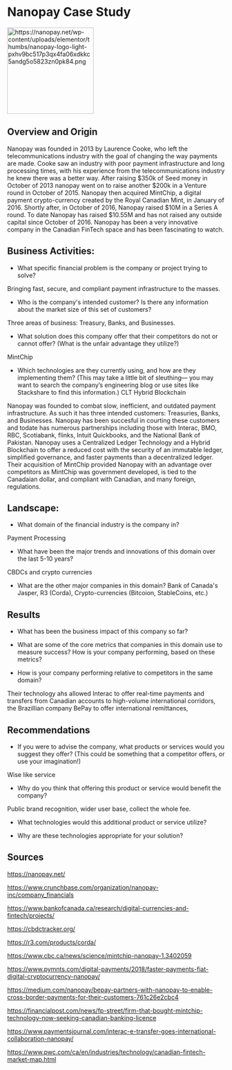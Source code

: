 # Nanopay Case Study

<img src="https://nanopay.net/wp-content/uploads/elementor/thumbs/nanopay-logo-light-pxhv9bc517p3qx4fa06xdkkc5andg5o5823zn0pk84.png" alt="https://nanopay.net/wp-content/uploads/elementor/thumbs/nanopay-logo-light-pxhv9bc517p3qx4fa06xdkkc5andg5o5823zn0pk84.png" width="200"/>

## Overview and Origin
Nanopay was founded in 2013 by Laurence Cooke, who left the telecommunications industry with the goal of changing the way payments are made. Cooke saw an industry with poor payment infrastructure and long processing times, with his experience from the telecommunications industry he knew there was a better way. After raising $350k of Seed money in October of 2013 nanopay went on to raise another $200k in a Venture round in October of 2015. Nanopay then acquired MintChip, a digital payment crypto-currency created by the Royal Canadian Mint, in January of 2016. Shortly after, in October of 2016, Nanopay raised $10M in a Series A round. To date Nanopay has raised $10.55M and has not raised any outside capital since October of 2016. Nanopay has been a very innovative company in the Canadian FinTech space and has been fascinating to watch.

## Business Activities:

* What specific financial problem is the company or project trying to solve?

Bringing fast, secure, and compliant payment infrastructure to the masses.

* Who is the company's intended customer?  Is there any information about the market size of this set of customers?

Three areas of business: Treasury, Banks, and Businesses. 

* What solution does this company offer that their competitors do not or cannot offer? (What is the unfair advantage they utilize?)

MintChip

* Which technologies are they currently using, and how are they implementing them? (This may take a little bit of sleuthing–– you may want to search the company’s engineering blog or use sites like Stackshare to find this information.)
CLT Hybrid Blockchain

Nanopay was founded to combat slow, inefficient, and outdated payment infrastructure. As such it has three intended customers: Treasuries, Banks, and Businesses. Nanopay has been succesful in courting these customers and todate has numerous partnerships including those with Interac, BMO, RBC, Scotiabank, flinks, Intuit Quickbooks, and the National Bank of Pakistan. Nanopay uses a Centralized Ledger Technology and a Hybrid Blockchain to offer a reduced cost with the security of an immutable ledger, simplified governance, and faster payments than a decentralized ledger. Their acquisition of MintChip provided Nanopay with an advantage over competitors as MintChip was government developed, is tied to the Canadaian dollar, and compliant with Canadian, and many foreign, regulations.
## Landscape:

* What domain of the financial industry is the company in?

Payment Processing

* What have been the major trends and innovations of this domain over the last 5-10 years?

CBDCs and crypto currencies

* What are the other major companies in this domain?
Bank of Canada's Jasper, R3 (Corda), Crypto-currencies (Bitcoion, StableCoins, etc.) 
## Results

* What has been the business impact of this company so far?

* What are some of the core metrics that companies in this domain use to measure success? How is your company performing, based on these metrics?

* How is your company performing relative to competitors in the same domain?

Their technology ahs allowed Interac to offer real-time payments and transfers from Canadian accounts to high-volume international corridors, the Brazillian company BePay to offer international remittances, 


## Recommendations

* If you were to advise the company, what products or services would you suggest they offer? (This could be something that a competitor offers, or use your imagination!)

Wise like service

* Why do you think that offering this product or service would benefit the company?

Public brand recognition, wider user base, collect the whole fee.

* What technologies would this additional product or service utilize?

* Why are these technologies appropriate for your solution?


## Sources

https://nanopay.net/

https://www.crunchbase.com/organization/nanopay-inc/company_financials

https://www.bankofcanada.ca/research/digital-currencies-and-fintech/projects/

https://cbdctracker.org/

https://r3.com/products/corda/

https://www.cbc.ca/news/science/mintchip-nanopay-1.3402059

https://www.pymnts.com/digital-payments/2018/faster-payments-fiat-digital-cryptocurrency-nanopay/

https://medium.com/nanopay/bepay-partners-with-nanopay-to-enable-cross-border-payments-for-their-customers-761c26e2cbc4

https://financialpost.com/news/fp-street/firm-that-bought-mintchip-technology-now-seeking-canadian-banking-licence

https://www.paymentsjournal.com/interac-e-transfer-goes-international-collaboration-nanopay/

https://www.pwc.com/ca/en/industries/technology/canadian-fintech-market-map.html